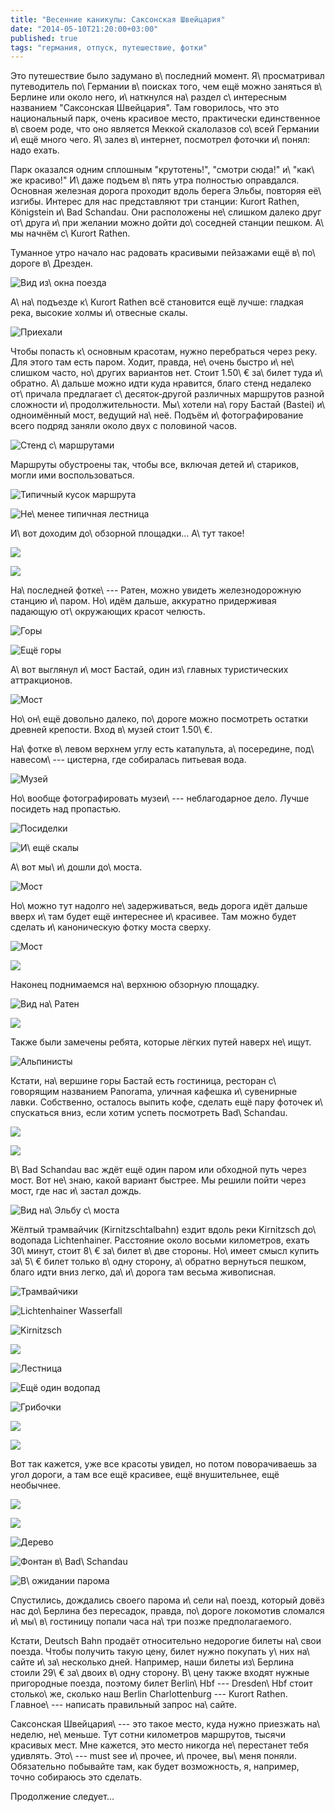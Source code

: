 ```yaml
---
title: "Весенние каникулы: Саксонская Швейцария"
date: "2014-05-10T21:20:00+03:00"
published: true
tags: "германия, отпуск, путешествие, фотки"
---
```


Это путешествие было задумано в\ последний момент. Я\ просматривал путеводитель по\ Германии в\ поисках того, чем ещё
можно заняться в\ Берлине или около него, и\ наткнулся на\ раздел с\ интересным названием "Саксонская Швейцария". Там
говорилось, что это национальный парк, очень красивое место, практически единственное в\ своем роде, что оно является
Меккой скалолазов со\ всей Германии и\ ещё много чего. Я\ залез в\ интернет, посмотрел фоточки и\ понял: надо ехать.

Парк оказался одним сплошным "крутотень!", "смотри сюда!" и\ "как\ же красиво!" И\ даже подъем в\ пять утра полностью
оправдался. Основная железная дорога проходит вдоль берега Эльбы, повторяя её\ изгибы. Интерес для нас представляют три
станции: Kurort Rathen, Königstein и\ Bad Schandau. Они расположены не\ слишком далеко друг от\ друга и\ при желании
можно дойти до\ соседней станции пешком. А\ мы начнём с\ Kurort Rathen.

Туманное утро начало нас радовать красивыми пейзажами ещё в\ по\ дороге в\ Дрезден.

![Вид из\ окна поезда](/images/travel/2014-04-germany/rathen-view-from-train.jpg "Вид из окна поезда")

А\ на\ подъезде к\ Kurort Rathen всё становится ещё лучше: гладкая река, высокие холмы и\ отвесные скалы.

![Приехали](/images/travel/2014-04-germany/rathen-bahnhof.jpg "Приехали")

Чтобы попасть к\ основным красотам, нужно перебраться через реку. Для этого там есть паром. Ходит, правда, не\ очень
быстро и\ не\ слишком часто, но\ других вариантов нет. Стоит 1.50\ € за\ билет туда и\ обратно. А\ дальше можно идти
куда нравится, благо стенд недалеко от\ причала предлагает с\ десяток&#8209;другой различных маршрутов разной сложности
и\ продолжительности. Мы\ хотели на\ гору Бастай (Bastei) и\ одноимённый мост, ведущий на\ неё. Подъём
и\ фотографирование всего подряд заняли около двух с половиной часов.

![Стенд с\ маршрутами](/images/travel/2014-04-germany/rathen-routes.jpg "Стенд с маршрутами")

Маршруты обустроены так, чтобы все, включая детей и\ стариков, могли ими воспользоваться.

![Типичный кусок маршрута](/images/travel/2014-04-germany/rathen-route-1.jpg "Типичный кусок маршрута")

![Не\ менее типичная лестница](/images/travel/2014-04-germany/rathen-route-2.jpg "Не менее типичная лестница")

И\ вот доходим до\ обзорной площадки... А\ тут такое!

![](/images/travel/2014-04-germany/rathen-elbe-1.jpg)

![](/images/travel/2014-04-germany/rathen-elbe-2.jpg)

На\ последней фотке\ --- Ратен, можно увидеть железнодорожную станцию и\ паром. Но\ идём дальше, аккуратно придерживая
падающую от\ окружающих красот челюсть.

![Горы](/images/travel/2014-04-germany/rathen-mountains-1.jpg "Горы")

![Ещё горы](/images/travel/2014-04-germany/rathen-mountains-2.jpg "Ещё горы")

А\ вот выглянул и\ мост Бастай, один из\ главных туристических аттракционов.

![Мост](/images/travel/2014-04-germany/rathen-bastei-bridge-1.jpg "Мост")

Но\ он\ ещё довольно далеко, по\ дороге можно посмотреть остатки древней крепости. Вход в\ музей стоит 1.50\ €.

На\ фотке в\ левом верхнем углу есть катапульта, а\ посередине, под\ навесом\ ---  цистерна, где собиралась питьевая
вода.

![Музей](/images/travel/2014-04-germany/rathen-museum.jpg "Музей")

Но\ вообще фотографировать музеи\ --- неблагодарное дело. Лучше посидеть над пропастью.

![Посиделки](/images/travel/2014-04-germany/rathen-abyss.jpg "Посиделки")

![И\ ещё скалы](/images/travel/2014-04-germany/rathen-mountains-3.jpg "И ещё скалы")

А\ вот мы\ и\ дошли до\ моста.

![Мост](/images/travel/2014-04-germany/rathen-bastei-brigde-2.jpg "Мост")

Но\ можно тут надолго не\ задерживаться, ведь дорога идёт дальше вверх и\ там будет ещё интереснее и\ красивее. Там
можно будет сделать и\ каноническую фотку моста сверху.

![Мост](/images/travel/2014-04-germany/rathen-bastei-brigde-3.jpg "Мост")

![](/images/travel/2014-04-germany/rathen-top-view-1.jpg)

Наконец поднимаемся на\ верхнюю обзорную площадку.

![Вид на\ Ратен](/images/travel/2014-04-germany/rathen-elbe-3.jpg "Вид на Ратен")

![](/images/travel/2014-04-germany/rathen-elbe-4.jpg)

Также были замечены ребята, которые лёгких путей наверх не\ ищут.

![Альпинисты](/images/travel/2014-04-germany/rathen-alpinists.jpg "Альпинисты")

Кстати, на\ вершине горы Бастай есть гостиница, ресторан с\ говорящим названием Panorama, уличная кафешка и\ сувенирные
лавки. Собственно, осталось выпить кофе, сделать ещё пару фоточек и\ спускаться вниз, если хотим успеть посмотреть
Bad\ Schandau.

![](/images/travel/2014-04-germany/rathen-mountains-4.jpg)

![](/images/travel/2014-04-germany/rathen-top-view-2.jpg)

В\ Bad Schandau вас ждёт ещё один паром или обходной путь через мост. Вот не\ знаю, какой вариант быстрее. Мы решили
пойти через мост, где нас и\ застал дождь.

![Вид на\ Эльбу с\ моста](/images/travel/2014-04-germany/bad-schandau-elbe-bridge.jpg "Вид на Эльбу с моста")

Жёлтый трамвайчик (Kirnitzschtalbahn) ездит вдоль реки Kirnitzsch до\ водопада Lichtenhainer. Расстояние около восьми
километров, ехать 30\ минут, стоит 8\ € за\ билет в\ две стороны. Но\ имеет смысл купить за\ 5\ € билет только в\ одну
сторону, а\ обратно вернуться пешком, благо идти вниз легко, да\ и\ дорога там весьма живописная.

![Трамвайчики](/images/travel/2014-04-germany/bad-schandau-trams.jpg "Трамвайчики")

![Lichtenhainer Wasserfall](/images/travel/2014-04-germany/bad-schandau-lichtenhainer.jpg "Lichtenhainer Wasserfall")

![Kirnitzsch](/images/travel/2014-04-germany/bad-schandau-kirnitzsch.jpg "Kirnitzsch")

![](/images/travel/2014-04-germany/bad-schandau-mountains-1.jpg)

![Лестница](/images/travel/2014-04-germany/bad-schandau-stairs.jpg "Лестница")

![Ещё один водопад](/images/travel/2014-04-germany/bad-schandau-waterfall.jpg "Ещё один водопад")

![Грибочки](/images/travel/2014-04-germany/bad-schandau-mushrooms.jpg "Грибочки")


![](/images/travel/2014-04-germany/bad-schandau-mountains-2.jpg)

![](/images/travel/2014-04-germany/bad-schandau-mountains-3.jpg)

Вот так кажется, уже все красоты увидел, но потом поворачиваешь за угол дороги, а там все ещё красивее, ещё
внушительнее, ещё необычнее.

![](/images/travel/2014-04-germany/bad-schandau-mountains-4.jpg)

![](/images/travel/2014-04-germany/bad-schandau-mountains-5.jpg)

![Дерево](/images/travel/2014-04-germany/bad-schandau-tree.jpg)

![Фонтан в\ Bad\ Schandau](/images/travel/2014-04-germany/bad-schandau-fountain.jpg "Фонтан в Bad Schandau")

![В\ ожидании парома](/images/travel/2014-04-germany/bad-schandau-waiting-for-ferry.jpg "В ожидании парома")

Спустились, дождались своего парома и\ сели на\ поезд, который довёз нас до\ Берлина без пересадок, правда, по\ дороге
локомотив сломался и\ мы\ в\ гостиницу попали часа на\ три позже предполагаемого.

Кстати, Deutsch Bahn продаёт относительно недорогие билеты на\ свои поезда. Чтобы получить такую цену, билет нужно
покупать у\ них на\ сайте и\ за\ несколько дней. Например, наши билеты из\ Берлина стоили 29\ € за\ двоих в\ одну
сторону. В\ цену также входят нужные пригородные поезда, поэтому билет Berlin\ Hbf --- Dresden\ Hbf стоит столько\ же,
сколько наш Berlin Charlottenburg --- Kurort Rathen. Главное\ --- написать правильный запрос на\ сайте.

Саксонская Швейцария\ --- это такое место, куда нужно приезжать на\ неделю, не\ меньше. Тут сотни километров маршрутов,
тысячи красивых мест. Мне кажется, это место никогда не\ перестанет тебя удивлять. Это\ --- must see и\ прочее,
и\ прочее, вы\ меня поняли. Обязательно побывайте там, как будет возможность, я, например, точно собираюсь это сделать.

Продолжение следует...
